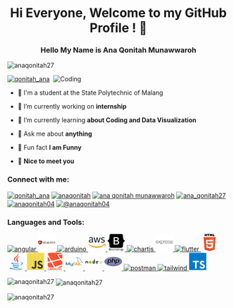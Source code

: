 <h1 align="center">Hi Everyone, Welcome to my GitHub Profile ! 👋</h1>
<h3 align="center">Hello My Name is Ana Qonitah Munawwaroh</h3>

<p align="left"> <img src="https://komarev.com/ghpvc/?username=anaqonitah27&label=Profile%20views&color=0e75b6&style=flat" alt="anaqonitah27" /> </p>

<img align="right" alt="Coding" width="400" src="https://cdn.dribbble.com/users/1162077/screenshots/3917576/support.gif">
<p align="left"> <a href="https://twitter.com/qonitah_ana" target="blank"><img src="https://img.shields.io/twitter/follow/qonitah_ana?logo=twitter&style=for-the-badge" alt="qonitah_ana" /></a> </p>

- 🏫 I'm a student at the State Polytechnic of Malang

- 🔭 I’m currently working on **internship**

- 🌱 I’m currently learning **about Coding and Data Visualization**

- 💬 Ask me about **anything**

- 👯 Fun fact **I am Funny**

- 🤝 **Nice to meet you**

<h3 align="left">Connect with me:</h3>
<p align="left">
<a href="https://twitter.com/qonitah_ana" target="blank"><img align="center" src="https://raw.githubusercontent.com/rahuldkjain/github-profile-readme-generator/master/src/images/icons/Social/twitter.svg" alt="qonitah_ana" height="30" width="40" /></a>
<a href="https://linkedin.com/in/anaqonitah" target="blank"><img align="center" src="https://raw.githubusercontent.com/rahuldkjain/github-profile-readme-generator/master/src/images/icons/Social/linked-in-alt.svg" alt="anaqonitah" height="30" width="40" /></a>
<a href="https://fb.com/ana qonitah munawwaroh" target="blank"><img align="center" src="https://raw.githubusercontent.com/rahuldkjain/github-profile-readme-generator/master/src/images/icons/Social/facebook.svg" alt="ana qonitah munawwaroh" height="30" width="40" /></a>
<a href="https://instagram.com/ana_qonitah27" target="blank"><img align="center" src="https://raw.githubusercontent.com/rahuldkjain/github-profile-readme-generator/master/src/images/icons/Social/instagram.svg" alt="ana_qonitah27" height="30" width="40" /></a>
<a href="https://www.hackerrank.com/anaqonitah04" target="blank"><img align="center" src="https://raw.githubusercontent.com/rahuldkjain/github-profile-readme-generator/master/src/images/icons/Social/hackerrank.svg" alt="anaqonitah04" height="30" width="40" /></a>
<a href="https://www.hackerearth.com/@anaqonitah04" target="blank"><img align="center" src="https://raw.githubusercontent.com/rahuldkjain/github-profile-readme-generator/master/src/images/icons/Social/hackerearth.svg" alt="@anaqonitah04" height="30" width="40" /></a>
</p>
<h3 align="left">Languages and Tools:</h3>
<p align="left"> <a href="https://angular.io" target="_blank" rel="noreferrer"> <img src="https://angular.io/assets/images/logos/angular/angular.svg" alt="angular" width="40" height="40"/> </a> <a href="https://angular.io" target="_blank" rel="noreferrer"> <img src="https://raw.githubusercontent.com/devicons/devicon/master/icons/angularjs/angularjs-original-wordmark.svg" alt="angularjs" width="40" height="40"/> </a> <a href="https://www.arduino.cc/" target="_blank" rel="noreferrer"> <img src="https://cdn.worldvectorlogo.com/logos/arduino-1.svg" alt="arduino" width="40" height="40"/> </a> <a href="https://aws.amazon.com" target="_blank" rel="noreferrer"> <img src="https://raw.githubusercontent.com/devicons/devicon/master/icons/amazonwebservices/amazonwebservices-original-wordmark.svg" alt="aws" width="40" height="40"/> </a> <a href="https://getbootstrap.com" target="_blank" rel="noreferrer"> <img src="https://raw.githubusercontent.com/devicons/devicon/master/icons/bootstrap/bootstrap-plain-wordmark.svg" alt="bootstrap" width="40" height="40"/> </a> <a href="https://www.chartjs.org" target="_blank" rel="noreferrer"> <img src="https://www.chartjs.org/media/logo-title.svg" alt="chartjs" width="40" height="40"/> </a> <a href="https://expressjs.com" target="_blank" rel="noreferrer"> <img src="https://raw.githubusercontent.com/devicons/devicon/master/icons/express/express-original-wordmark.svg" alt="express" width="40" height="40"/> </a> <a href="https://flutter.dev" target="_blank" rel="noreferrer"> <img src="https://www.vectorlogo.zone/logos/flutterio/flutterio-icon.svg" alt="flutter" width="40" height="40"/> </a> <a href="https://www.w3.org/html/" target="_blank" rel="noreferrer"> <img src="https://raw.githubusercontent.com/devicons/devicon/master/icons/html5/html5-original-wordmark.svg" alt="html5" width="40" height="40"/> </a> <a href="https://www.java.com" target="_blank" rel="noreferrer"> <img src="https://raw.githubusercontent.com/devicons/devicon/master/icons/java/java-original.svg" alt="java" width="40" height="40"/> </a> <a href="https://developer.mozilla.org/en-US/docs/Web/JavaScript" target="_blank" rel="noreferrer"> <img src="https://raw.githubusercontent.com/devicons/devicon/master/icons/javascript/javascript-original.svg" alt="javascript" width="40" height="40"/> </a> <a href="https://laravel.com/" target="_blank" rel="noreferrer"> <img src="https://raw.githubusercontent.com/devicons/devicon/master/icons/laravel/laravel-plain-wordmark.svg" alt="laravel" width="40" height="40"/> </a> <a href="https://www.mysql.com/" target="_blank" rel="noreferrer"> <img src="https://raw.githubusercontent.com/devicons/devicon/master/icons/mysql/mysql-original-wordmark.svg" alt="mysql" width="40" height="40"/> </a> <a href="https://nodejs.org" target="_blank" rel="noreferrer"> <img src="https://raw.githubusercontent.com/devicons/devicon/master/icons/nodejs/nodejs-original-wordmark.svg" alt="nodejs" width="40" height="40"/> </a> <a href="https://www.php.net" target="_blank" rel="noreferrer"> <img src="https://raw.githubusercontent.com/devicons/devicon/master/icons/php/php-original.svg" alt="php" width="40" height="40"/> </a> <a href="https://postman.com" target="_blank" rel="noreferrer"> <img src="https://www.vectorlogo.zone/logos/getpostman/getpostman-icon.svg" alt="postman" width="40" height="40"/> </a> <a href="https://tailwindcss.com/" target="_blank" rel="noreferrer"> <img src="https://www.vectorlogo.zone/logos/tailwindcss/tailwindcss-icon.svg" alt="tailwind" width="40" height="40"/> </a> <a href="https://www.typescriptlang.org/" target="_blank" rel="noreferrer"> <img src="https://raw.githubusercontent.com/devicons/devicon/master/icons/typescript/typescript-original.svg" alt="typescript" width="40" height="40"/> </a> </p>

<p><img align="left" src="https://github-readme-stats.vercel.app/api/top-langs?username=anaqonitah27&show_icons=true&locale=en&layout=compact" alt="anaqonitah27" /></p>

<p>&nbsp;<img align="center" src="https://github-readme-stats.vercel.app/api?username=anaqonitah27&show_icons=true&locale=en" alt="anaqonitah27" /></p>

<p><img align="center" src="https://github-readme-streak-stats.herokuapp.com/?user=anaqonitah27&" alt="anaqonitah27" /></p>

